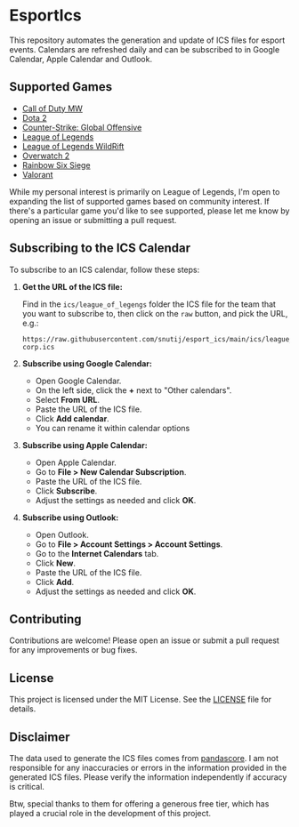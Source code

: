 # EsportIcs

This repository automates the generation and update of ICS files for esport events. Calendars are refreshed daily and can be subscribed to in Google Calendar, Apple Calendar and Outlook.

## Supported Games

- [Call of Duty MW](ics/call_of_duty_mw/)
- [Dota 2](ics/dota_2/)
- [Counter-Strike: Global Offensive](ics/counter_strike)
- [League of Legends](ics/league_of_legends/)
- [League of Legends WildRift](ics/league_of_legends_wildrift/)
- [Overwatch 2](ics/overwatch_2)
- [Rainbow Six Siege](ics/rainbow_six_siege)
- [Valorant](ics/valorant)

While my personal interest is primarily on League of Legends, I'm open to expanding the list of supported games based on community interest. If there's a particular game you'd like to see supported, please let me know by opening an issue or submitting a pull request.

## Subscribing to the ICS Calendar

To subscribe to an ICS calendar, follow these steps:

1. **Get the URL of the ICS file:**

   Find in the `ics/league_of_legengs` folder the ICS file for the team that you want to subscribe to, then click on the `raw` button, and pick the URL, e.g.:

   ```
   https://raw.githubusercontent.com/snutij/esport_ics/main/ics/league_of_legends/karmine-corp.ics
   ```

2. **Subscribe using Google Calendar:**

   - Open Google Calendar.
   - On the left side, click the **+** next to "Other calendars".
   - Select **From URL**.
   - Paste the URL of the ICS file.
   - Click **Add calendar**.
   - You can rename it within calendar options

3. **Subscribe using Apple Calendar:**

   - Open Apple Calendar.
   - Go to **File > New Calendar Subscription**.
   - Paste the URL of the ICS file.
   - Click **Subscribe**.
   - Adjust the settings as needed and click **OK**.

4. **Subscribe using Outlook:**

   - Open Outlook.
   - Go to **File > Account Settings > Account Settings**.
   - Go to the **Internet Calendars** tab.
   - Click **New**.
   - Paste the URL of the ICS file.
   - Click **Add**.
   - Adjust the settings as needed and click **OK**.

## Contributing

Contributions are welcome! Please open an issue or submit a pull request for any improvements or bug fixes.

## License

This project is licensed under the MIT License. See the [LICENSE](LICENSE) file for details.

## Disclaimer

The data used to generate the ICS files comes from [pandascore](https://pandascore.co/). I am not responsible for any inaccuracies or errors in the information provided in the generated ICS files. Please verify the information independently if accuracy is critical.

Btw, special thanks to them for offering a generous free tier, which has played a crucial role in the development of this project.
